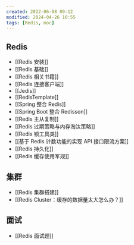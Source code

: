 ```yaml
---
created: 2022-06-08 09:12
modified: 2024-04-26 10:55
tags: [Redis, moc]
---
```


## Redis

- [[Redis 安装]]
- [[Redis 基础]]
- [[Redis 相关书籍]]
- [[Redis 连接客户端]]
- [[Jedis]]
- [[RedisTemplate]]
- [[Spring 整合 Redis]]
- [[Spring Boot 整合 Redisson]]
- [[Redis 主从复制]]
- [[Redis 过期策略与内存淘汰策略]]
- [[Redis 锁工具类]]
- [[基于 Redis 计数功能的实现 API 接口限流方案]]
- [[Redis 持久化]]
- [[Redis 缓存使用军规]]

## 集群

- [[Redis 集群搭建]]
- [[Redis Cluster：缓存的数据量太大怎么办？]]

## 面试

- [[Redis 面试题]]
